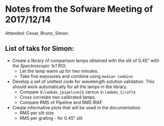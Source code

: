 # Notes from the Sofware Meeting of 2017/12/14

Attended: Cesar, Bruno, Simon.

## List of taks for Simon:

- Create a library of comparison lamps obtained with the slit of 0.45"
  with the _Spectroscopic 1x1_ ROI.
  - Let the lamp warm up for two minutes.
  - Take five exposures and combine using `median combine`
- Develop a set of unittest code for wavelength solution validation. This should
  work automatically for all the lamps in the library.
  - Compare `$\lambda_{pipeline}$` versus `$\lambda_{iraf}$`
  - Cross correlate two calibrated lamps.
  - Compare RMS of Pipeline and RMS IRAF
- Create informative plots that will be used in the documentation
  - RMS per slit size
  - RMS per grating - for 0.45" slit